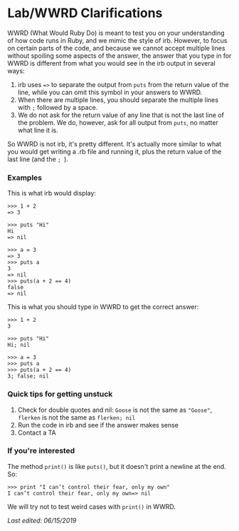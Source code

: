 # Lab/WWRD Clarifications

WWRD (What Would Ruby Do) is meant to test you on your understanding of how code runs in Ruby, and we mimic the style of irb. However, to focus on certain parts of the code, and because we cannot accept multiple lines without spoiling some aspects of the answer, the answer that you type in for WWRD is different from what you would see in the irb output in several ways:
1. irb uses `=>` to separate the output from `puts` from the return value of the line, while you can omit this symbol in your answers to WWRD.
2. When there are multiple lines, you should separate the multiple lines with `;` followed by a space.
3. We do not ask for the return value of any line that is not the last line of the problem. We do, however, ask for all output from `puts`, no matter what line it is.

So WWRD is not irb, it's pretty different. It's actually more similar to what you would get writing a .rb file and running it, plus the return value of the last line (and the `; `).

### Examples

This is what irb would display:
```
>>> 1 + 2
=> 3

>>> puts "Hi"
Hi
=> nil

>>> a = 3
=> 3
>>> puts a
3
=> nil
>>> puts(a + 2 == 4)
false
=> nil
```
This is what you should type in WWRD to get the correct answer:
```
>>> 1 + 2
3

>>> puts "Hi"
Hi; nil

>>> a = 3
>>> puts a
>>> puts(a + 2 == 4)
3; false; nil
```

### Quick tips for getting unstuck

1. Check for double quotes and nil: `Goose` is not the same as `"Goose"`, `flerken` is not the same as `flerken; nil`
2. Run the code in irb and see if the answer makes sense
3. Contact a TA

### If you're interested

The method `print()` is like `puts()`, but it doesn't print a newline at the end. So:
```
>>> print "I can’t control their fear, only my own"
I can’t control their fear, only my own=> nil
```
We will try not to test weird cases with `print()` in WWRD.

_Last edited: 06/15/2019_

